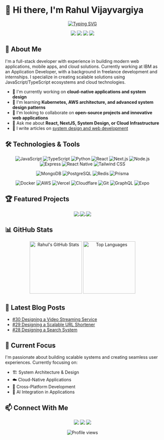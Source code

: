 # 👋 Hi there, I'm Rahul Vijayvargiya

<div align="center">
  <a href="https://git.io/typing-svg"><img src="https://readme-typing-svg.demolab.com?font=Fira+Code&pause=1000&width=435&lines=Full+Stack+Developer;Cloud+%26+Devops+Enthusiast;Builder;Problem+Solver" alt="Typing SVG" /></a>
</div>

<p align="center">
  <a href="https://rahulvijay.site"><img src="https://img.shields.io/badge/Website-rahulvijay.site-blue?style=flat-square&logo=google-chrome"></a>
  <a href="https://linkedin.com/in/rahul-viijay"><img src="https://img.shields.io/badge/-rahul--viijay-blue?style=flat-square&logo=Linkedin&logoColor=white"></a>
  <a href="mailto:rahulviijay@gmail.com"><img src="https://img.shields.io/badge/-rahulviijay@gmail.com-c14438?style=flat-square&logo=Gmail&logoColor=white"></a>
  <a href="https://github.com/rahulvijay5"><img src="https://img.shields.io/github/followers/rahulvijay5?label=follow&style=social"></a>
</p>

## 🚀 About Me

I'm a full-stack developer with experience in building modern web applications, mobile apps, and cloud solutions. Currently working at IBM as an Application Developer, with a background in freelance development and internships. I specialize in creating scalable solutions using JavaScript/TypeScript ecosystems and cloud technologies.

- 🔭 I'm currently working on **cloud-native applications and system design**
- 🌱 I'm learning **Kubernetes, AWS architecture, and advanced system design patterns**
- 👯 I'm looking to collaborate on **open-source projects and innovative web applications**
- 💬 Ask me about **React, NextJS, System Design, or Cloud Infrastructure**
- 📝 I write articles on [system design and web development](https://rahulvijay.site/blog)

## 🛠️ Technologies & Tools

<div align="center">
  
  ![JavaScript](https://img.shields.io/badge/-JavaScript-F7DF1E?style=flat-square&logo=javascript&logoColor=black)
  ![TypeScript](https://img.shields.io/badge/-TypeScript-3178C6?style=flat-square&logo=typescript&logoColor=white)
  ![Python](https://img.shields.io/badge/-Python-3776AB?style=flat-square&logo=Python&logoColor=white)
  ![React](https://img.shields.io/badge/-React-61DAFB?style=flat-square&logo=react&logoColor=black)
  ![Next.js](https://img.shields.io/badge/-Next.js-000000?style=flat-square&logo=next.js&logoColor=white)
  ![Node.js](https://img.shields.io/badge/-Node.js-339933?style=flat-square&logo=Node.js&logoColor=white)
  ![Express](https://img.shields.io/badge/-Express-000000?style=flat-square&logo=express&logoColor=white)
  ![React Native](https://img.shields.io/badge/-React_Native-61DAFB?style=flat-square&logo=react&logoColor=black)
  ![Tailwind CSS](https://img.shields.io/badge/-Tailwind_CSS-38B2AC?style=flat-square&logo=tailwind-css&logoColor=white)
  
  ![MongoDB](https://img.shields.io/badge/-MongoDB-47A248?style=flat-square&logo=mongodb&logoColor=white)
  ![PostgreSQL](https://img.shields.io/badge/-PostgreSQL-336791?style=flat-square&logo=postgresql&logoColor=white)
  ![Redis](https://img.shields.io/badge/-Redis-DC382D?style=flat-square&logo=Redis&logoColor=white)
  ![Prisma](https://img.shields.io/badge/-Prisma-2D3748?style=flat-square&logo=prisma&logoColor=white)

  ![Docker](https://img.shields.io/badge/-Docker-2496ED?style=flat-square&logo=docker&logoColor=white)
  ![AWS](https://img.shields.io/badge/-AWS-232F3E?style=flat-square&logo=amazon-aws&logoColor=white)
  ![Vercel](https://img.shields.io/badge/-Vercel-000000?style=flat-square&logo=vercel&logoColor=white)
  ![Cloudflare](https://img.shields.io/badge/-Cloudflare-F38020?style=flat-square&logo=cloudflare&logoColor=white)
  ![Git](https://img.shields.io/badge/-Git-F05032?style=flat-square&logo=git&logoColor=white)
  ![GraphQL](https://img.shields.io/badge/-GraphQL-E10098?style=flat-square&logo=graphql&logoColor=white)
  ![Expo](https://img.shields.io/badge/-Expo-000020?style=flat-square&logo=expo&logoColor=white)

</div>

## 🏆 Featured Projects

<div align="center">
  <a href="https://github.com/rahulvijay5/store">
    <img align="center" src="https://github-readme-stats.vercel.app/api/pin/?username=rahulvijay5&repo=store&theme=tokyonight" />
  </a>
  <!-- Replace getyourstay with your actual repository name -->
  <a href="https://github.com/rahulvijay5/travelone-web">
    <img align="center" src="https://github-readme-stats.vercel.app/api/pin/?username=rahulvijay5&repo=getyourstay&theme=tokyonight" />
  </a>

  <a href="https://github.com/rahulvijay5/quizer">
    <img align="center" src="https://github-readme-stats.vercel.app/api/pin/?username=rahulvijay5&repo=getyourstay&theme=tokyonight" />
  </a>
</div>

## 📊 GitHub Stats

<div align="center">
  <img src="https://github-readme-stats.vercel.app/api?username=rahulvijay5&show_icons=true&count_private=true&hide=issues&theme=tokyonight" alt="Rahul's GitHub Stats" height="170" />
  <img src="https://github-readme-stats.vercel.app/api/top-langs/?username=rahulvijay5&layout=compact&theme=tokyonight" alt="Top Languages" height="170" />
</div>

<!-- <div align="center">
  <img src="https://github-readme-streak-stats.herokuapp.com/?user=rahulvijay5&theme=tokyonight" alt="GitHub Streak" />
</div> -->

## 📝 Latest Blog Posts
<!-- BLOG-POST-LIST:START -->
- [#30 Designing a Video Streaming Service](https://rahulvijay.site/blog/designing-a-video-streaming-service)
- [#29 Designing a Scalable URL Shortener](https://rahulvijay.site/blog/designing-a-scalable-url-shortener)
- [#28 Designing a Search System](https://rahulvijay.site/blog/designing-a-search-system)
<!-- BLOG-POST-LIST:END -->

## 🎯 Current Focus

I'm passionate about building scalable systems and creating seamless user experiences. Currently focusing on:

- 🏗️ System Architecture & Design
- ☁️ Cloud-Native Applications
- 📱 Cross-Platform Development
- 🤖 AI Integration in Applications

## 📫 Connect With Me

<p align="center">
  <a href="https://twitter.com/rahulviijay"><img src="https://img.shields.io/badge/-@rahulviijay-1DA1F2?style=for-the-badge&logo=twitter&logoColor=white"/></a>
  <a href="https://linkedin.com/in/rahul-viijay"><img src="https://img.shields.io/badge/-rahul--viijay-0077B5?style=for-the-badge&logo=linkedin&logoColor=white"/></a>
  <a href="https://instagram.com/rahul_vijay___"><img src="https://img.shields.io/badge/-@rahul_vijay___-E4405F?style=for-the-badge&logo=instagram&logoColor=white"/></a>
</p>

<div align="center">
  <img src="https://komarev.com/ghpvc/?username=rahulvijay5&color=blue&style=flat-square&label=Profile+Views" alt="Profile views" />
</div>
